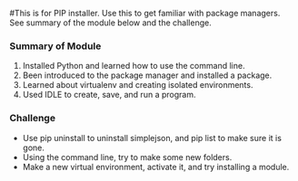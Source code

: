#This is for PIP installer. Use this to get familiar with package managers. See summary of the module below and the challenge. 

### Summary of Module

1. Installed Python and learned how to use the command line.
2. Been introduced to the package manager and installed a package.
3. Learned about virtualenv and creating isolated environments.
4. Used IDLE to create, save, and run a program.

### Challenge

* Use pip uninstall to uninstall simplejson, and pip list to make sure it is gone.
* Using the command line, try to make some new folders.
* Make a new virtual environment, activate it, and try installing a module.